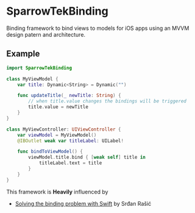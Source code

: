 # SparrowTekBinding

Binding framework to bind views to models for iOS apps using an MVVM design patern and architecture.  

## Example
```swift
import SparrowTekBinding

class MyViewModel {
    var title: Dynamic<String> = Dynamic("")

    func updateTitle(_ newTitle: String) {
        // when title.value changes the bindings will be triggered
        title.value = newTitle
    }
}

class MyViewController: UIViewController {
    var viewModel = MyViewModel()
    @IBOutlet weak var titleLabel: UILabel!

    func bindToViewModel() {
        viewModel.title.bind { [weak self] title in 
            titleLabel.text = title
        }
    }
}

```

This framework is **Heavily** influenced by  
- [Solving the binding problem with Swift](http://five.agency/solving-the-binding-problem-with-swift/) by Srđan Rašić  
